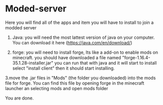 # Moded-server

Here you will find all of the apps and item you will have to install to join a modded server

1. Java: you will need the most lattest version of java on your computer.
You can download it here (https://java.com/en/download/)

2. forge: you will need to install forge, Its like a add-on to enable mods on minecraft. you should have downloaded a file named "forge-1.16.4-35.1.28-installer.jar" you can run that with java and it will start to install
select "install client" then it should start installing.

3.move the .jar files in "Mods" (the folder you downloaded) into the mods file for forge. You can find this file by opening forge in the minecraft launcher an selecting mods and open mods folder

You are done. 

